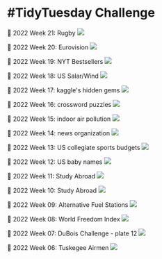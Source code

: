 # #TidyTuesday Challenge 

📸 2022 Week 21: Rugby
![](Week_21/2022_21_rugby.png)

📸 2022 Week 20: Eurovision 
![](Week_20/2022_20_eurovision.png)

📸 2022 Week 19: NYT Bestsellers
![](Week_19/2022_19_nyt_titles.png)

📸 2022 Week 18: US Salar/Wind
![](Week_18/2022_18_capacity.png)

📸 2022 Week 17: kaggle's hidden gems
![](Week_17/2022_17_hidden_gems.png)

📸 2022 Week 16: crossword puzzles
![](Week_16/2022_16_big_dave.png)

📸 2022 Week 15: indoor air pollution
![](Week_15/2022_15_indoor_pollution.png)

📸 2022 Week 14: news organization
![](Week_14/2022_14_news_orgs.png)

📸 2022 Week 13: US collegiate sports budgets
![](Week_13/2022_13_collegiate_sports_budgets.png)

📸 2022 Week 12: US baby names
![](Week_12/2022_12_baby_names.png)

📸 2022 Week 11: Study Abroad
![](Week_11/2022_11_cran_bioc_vignattes.png)

📸 2022 Week 10: Study Abroad
![](Week_10/2022_10_erasmus.png)

📸 2022 Week 09: Alternative Fuel Stations
![](Week_09/2022_09_alternative_fuel_stations.png)

📸 2022 Week 08: World Freedom Index
![](Week_08/2022_08_world_freedom_index.png)

📸 2022 Week 07: DuBois Challenge - plate 12
![](Week_07/2022_07_duboischallenge_plate12.png)

📸 2022 Week 06: Tuskegee Airmen
![](Week_06/2022_06_airmen.png)
